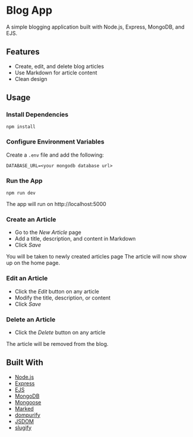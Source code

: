 # Blog App

A simple blogging application built with Node.js, Express, MongoDB, and EJS. 

## Features

- Create, edit, and delete blog articles
- Use Markdown for article content
- Clean design

## Usage

### Install Dependencies

```
npm install
```

### Configure Environment Variables

Create a `.env` file and add the following:

```
DATABASE_URL=<your mongodb database url> 
```

### Run the App

```
npm run dev
```

The app will run on http://localhost:5000

### Create an Article 

- Go to the *New Article* page
- Add a title, description, and content in Markdown
- Click *Save* 

You will be taken to newly created articles page
The article will now show up on the home page.

### Edit an Article

- Click the *Edit* button on any article
- Modify the title, description, or content 
- Click *Save*

### Delete an Article

- Click the *Delete* button on any article

The article will be removed from the blog.

## Built With

- [Node.js](https://nodejs.org/)
- [Express](https://expressjs.com/) 
- [EJS](https://ejs.co/)
- [MongoDB](https://www.mongodb.com/)
- [Mongoose](https://mongoosejs.com/)
- [Marked](https://github.com/markedjs/marked)
- [dompurify](https://github.com/cure53/DOMPurify)
- [JSDOM](https://github.com/jsdom/jsdom)
- [slugify](https://github.com/sindresorhus/slugify)
